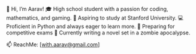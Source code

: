 👋 Hi, I’m Aarav!
🎓 High school student with a passion for coding, mathematics, and gaming.
🎯 Aspiring to study at Stanford University.
💻 Proficient in Python and always eager to learn more.
🧠 Preparing for competitive exams
📖 Currently writing a novel set in a zombie apocalypse.

📫 ReachMe: [with.aarav@gmail.com]


